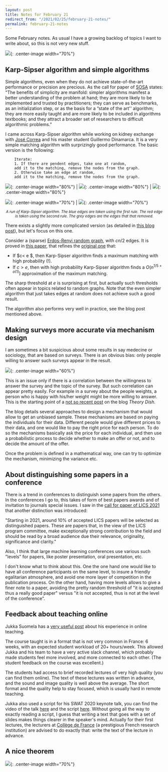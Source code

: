 ```yaml
---
layout: post
title: Notes for February 21
redirect_from: "/2021/02/25/february-21-notes/"
permalink: february-21-notes
---
```


Some February notes.
As usual I have a growing backlog of topics I want to write about, so this is 
not very new stuff. 

![](../assets/chambran.jpg){: .center-image width="70%"}
 

## Karp-Sipser algorithm and simple algorithms

Simple algorithms, even when they do not achieve state-of-the-art performance
or precision are precious. As the call for paper of 
[SOSA](https://www.siam.org/conferences/cm/conference/sosa21) states:
"The benefits of simplicity are manifold: simpler algorithms manifest a better 
understanding of the problem at hand; they are more likely to be implemented and 
trusted by practitioners; they can serve as benchmarks, as an initialization 
step, or as the basis for a “state of the art'' algorithm; they are more easily 
taught and are more likely to be included in algorithms textbooks; and they 
attract a broader set of researchers to difficult algorithmic problems."

I came across Karp-Sipser algorithm while working on kidney exchange with 
[José Correa](https://www.dii.uchile.cl/~jcorrea/) and his master student 
Guillermo Dinamarca. It is a very simple matching algorithm with surprizingly 
good performance. The basic version is the following:

		Iterate: 
		1. If there are pendent edges, take one at random, 
		add it to the matching, remove the nodes from the graph.
		2. Otherwise take an edge at random, 
		add it to the matching, remove the nodes from the graph.
		

![](assets/karp-sipser-1.png){: .center-image width="80%"} |  ![](assets/karp-sipser-3.png){: .center-image width="80%"} | ![](assets/karp-sipser-4.png){: .center-image width="80%"}

![](assets/karp-sipser-5.png){: .center-image width="70%"} | ![](assets/karp-sipser-6.png){: .center-image width="70%"}

<p align="center"><small><i>
A run of Karp-Sipser algorithm. The blue edges are taken using the first rule. 
The red edge is taken using the second rule. The grey edges are the edges that 
that removed.
</i></small></p>
		
There exists a slightly more complicated version (as detailed in 
[this blog post](https://cscresearchblog.wordpress.com/2018/11/16/karp-sipser-heuristic-and-reductions/#arfp)), 
but let's focus on this one.

Consider a (sparse) [Erdos-Renyi random graph](https://en.wikipedia.org/wiki/Erd%C5%91s%E2%80%93R%C3%A9nyi_model), 
with $cn/2$ edges. 
It is proved in [this paper](https://www.researchgate.net/profile/Alan-Frieze/publication/240470502_Maximum_matchings_in_sparse_random_graphs_Karp_-_Sipser_re_-_visited_Random_Structures_and_Algorithms/links/5785455308aec5c2e4e11c0b/Maximum-matchings-in-sparse-random-graphs-Karp-Sipser-re-visited-Random-Structures-and-Algorithms.pdf), that refines the [original one](https://ieeexplore.ieee.org/abstract/document/4568355) that: 

* If $c< e $, then Karp-Sipser algorithm finds a maximum matching with high 
probability (!). 
* If $c > e$, then with high probability Karp-Sipser algorithm finds a 
$O(n^{1/5+o(1)})$ approximation of the maximum matching.

The sharp threshold at $e$ is surprising at first, but actually such thresholds 
often appear in topics related to random graphs.
Note that the even simpler algorithm that just takes edges at random does not 
achieve such a good result. 

The algorithm also performs very well in practice, see the blog post mentioned 
above.

## Making surveys more accurate via mechanism design

I am sometimes a bit suspicious about some results in say medecine or sociology, 
that are based on surveys. There is an obvious bias: only people willing to 
answer such surveys appear in the result. 

![](assets/survey.png){: .center-image width="60%"}

This is an issue only if there is a correlation between the willingness to 
answer the survey and the topic of the survey. But such correlation can appear
pretty easily. For example in a survey about the people weights, a person who is 
happy with his/her weight might be more willing to answer. 
This is the starting point of a 
[not so recent post](https://theorydish.blog/2020/05/19/incentive-compatible-sensitive-surveys/)
on the blog *Theory Dish*.

The blog details several approaches to design a mechanism that would allow to 
get an unbiased sample. These mechanisms are based on paying the individuals for
their data. Different people would give different prices to their data, and one 
would like to pay the right price for each person. To do so the mechanisms 
basically ask the price for each individual, and then use a probabilistic 
process to decide whether to make an offer or not, and to decide the amount of 
the offer.

Once the problem is defined in a mathematical way, one can try to optimize the 
mechanism, minimizing the variance etc. 

## About distinguishing some papers in a conference

There is a trend in conferences to distinguish some papers from the others. 
In the conferences I go to, this takes of form of best papers awards and of 
invitation to journals special issues. I saw in the 
[call for paper of LICS 2021](http://easyconferences.eu/lics2021/cfp/) that 
another distinction was introduced: 

"Starting in 2021, around 10% of accepted LICS papers will be selected as 
distinguished papers. These are papers that, in the view of the LICS program 
committee, make exceptionally strong contribution to the field and should be 
read by a broad audience due their relevance, originality, significance and 
clarity."

Also, I think that large machine learning conferences use various such "levels"
for papers, like poster presentation, oral presentation, etc.

I don't know what to think about this. One the one hand one would like to have 
all conference participants on the same level, to insure a friendly egalitarian 
atmosphere, and avoid one more layer of competition in the publication process. 
On the other hand, having more levels allows to give a finer note to a paper, 
avoiding the pretty random threshold of "it is accepted thus a really good paper" 
versus "it is not accepted, thus is not at the level of the conference". 


## Feedback about teaching online

Jukka Suomela has a [very useful post](https://jukkasuomela.fi/online-teaching-2020/) 
about his experience in online teaching. 

The course taught is in a format that is not very common in France: 6 weeks, 
with an expected student workload of 20+ hours/week. 
This allowed Jukka and his team to have a very active slack channel, which 
probably made students feel more involved, and more connected to each other. 
(The student feedback on the course was excellent.)

The students had access to brief recorded lectures of very high 
quality (you can find them online). The text of these lectures was written in 
advance, and the sound and image quality is well above the average. 
The short format and the quality help to stay focused, which is usually hard in 
remote teaching.

Jukka also used a script for his SWAT 2020 keynote talk, you can find 
the video of the talk 
[here](https://www.youtube.com/watch?v=Z3-GhX4a4cU&feature=youtu.be)
and the script [here](https://jukkasuomela.fi/landscape-of-locality/). 
Without going all the way to exactly reading a script, I guess that writing
a text that goes with a set of slides makes things clearer in the speaker's mind.
Actually for their first lectures, the lecturers at 
[Collège de France](https://en.wikipedia.org/wiki/Coll%C3%A8ge_de_France) 
(a prestigious French research institution) are advised to do exactly that: write
the text of the lecture in advance. 

## A nice theorem

![](assets/new-result.png){: .center-image width="70%"}

